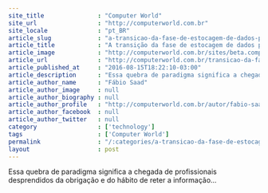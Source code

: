 ```yaml
---
site_title               : "Computer World"
site_url                 : "http://computerworld.com.br"
site_locale              : "pt_BR"
article_slug             : "a-transicao-da-fase-de-estocagem-de-dados-para-a-era-do-fluxo-da-informacao"
article_title            : "A transição da fase de estocagem de dados para a era do fluxo da informação"
article_image            : "http://computerworld.com.br/sites/beta.computerworld.com.br/files/news_articles/setas_1.jpg"
article_url              : "http://computerworld.com.br/transicao-da-fase-de-estocagem-de-dados-para-era-do-fluxo-da-informacao"
article_published_at     : "2016-08-15T18:22:10-03:00"
article_description      : "Essa quebra de paradigma significa a chegada de profissionais desprendidos da obrigação e do hábito de reter a informação..."
article_author_name      : "Fábio Saad"
article_author_image     : null
article_author_biography : null
article_author_profile   : "http://computerworld.com.br/autor/fabio-saad"
article_author_facebook  : null
article_author_twitter   : null
category                 : ['technology']
tags                     : ['Computer World']
permalink                : "/:categories/a-transicao-da-fase-de-estocagem-de-dados-para-a-era-do-fluxo-da-informacao/"
layout                   : post
---
```


Essa quebra de paradigma significa a chegada de profissionais desprendidos da obrigação e do hábito de reter a informação...
